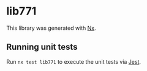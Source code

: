# lib771

This library was generated with [Nx](https://nx.dev).

## Running unit tests

Run `nx test lib771` to execute the unit tests via [Jest](https://jestjs.io).
